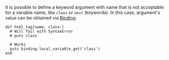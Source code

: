 It is possible to define a keyword argument with name that is not acceptable for a variable name,
like `class` or `next` (keywords). In this case, argument's value can be obtained via
[Binding](builtin/core.md#binding).

    def html_tag(name, class:)
      # Will fail with SyntaxError
      # puts class

      # Works
      puts binding.local_variable_get('class')
    end
